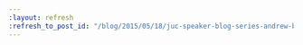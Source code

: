 ```yaml
---
:layout: refresh
:refresh_to_post_id: "/blog/2015/05/18/juc-speaker-blog-series-andrew-bayer-juc-europe"
---
```

